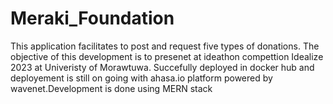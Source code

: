 # Meraki_Foundation

This application facilitates to post and request five types of donations. The objective of this development is to presenet at ideathon compettion Idealize 2023 at Univeristy of Morawtuwa. Succefully deployed in docker hub and deployement is still on going with ahasa.io platform powered by wavenet.Development is done using MERN stack
